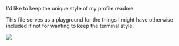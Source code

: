 I'd like to keep the unique style of my profile readme.

This file serves as a playground for the things I might have otherwise
included if not for wanting to keep the terminal style.

![](https://github-readme-stats.vercel.app/api/top-langs/?username=hedyhli&layout=compact&theme=github)
